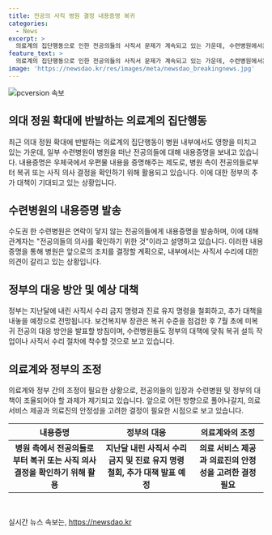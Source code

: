```yaml
---
title: 전공의 사직 병원 결정 내용증명 복귀
categories:
  - News
excerpt: >
  의료계의 집단행동으로 인한 전공의들의 사직서 문제가 계속되고 있는 가운데, 수련병원에서는 사직서를 제출하지 않는 전공의들에 대한 내용증명을 보내고 있음이 확인되었다. 이에 정부는 사직서 수리 금지 명령과 진료 유지 명령을 철회한 지 한 달이 지났으나 병원과 전공의들은 아직 움직임을 보이지 않고 있는 상황이다. 보건복지부 장관은 추가 대책 발표를 예고하여, 이에 따라 수련병원들은 전공의들에 대한 복귀 설득 작업이나 사직서 수리 절차에 착수할 것으로 보인다. 
feature_text: >
  의료계의 집단행동으로 인한 전공의들의 사직서 문제가 계속되고 있는 가운데, 수련병원에서는 사직서를 제출하지 않는 전공의들에 대한 내용증명을 보내고 있음이 확인되었다. 이에 정부는 사직서 수리 금지 명령과 진료 유지 명령을 철회한 지 한 달이 지났으나 병원과 전공의들은 아직 움직임을 보이지 않고 있는 상황이다. 보건복지부 장관은 추가 대책 발표를 예고하여, 이에 따라 수련병원들은 전공의들에 대한 복귀 설득 작업이나 사직서 수리 절차에 착수할 것으로 보인다. 
image: 'https://newsdao.kr/res/images/meta/newsdao_breakingnews.jpg'
---
```


<p><img src="https://newsdao.kr/res/images/meta/newsdao_breakingnews.jpg" alt="pcversion 속보" /></p>

<h2 data-ke-size="size26">의대 정원 확대에 반발하는 의료계의 집단행동</h2>

<p data-ke-size="size16">최근 의대 정원 확대에 반발하는 의료계의 집단행동이 병원 내부에서도 영향을 미치고 있는 가운데, 일부 수련병원이 병원을 떠난 전공의들에 대해 내용증명을 보내고 있습니다. 내용증명은 우체국에서 우편물 내용을 증명해주는 제도로, 병원 측이 전공의들로부터 복귀 또는 사직 의사 결정을 확인하기 위해 활용되고 있습니다. 이에 대한 정부의 추가 대책이 기대되고 있는 상황입니다.</p>

<h2 data-ke-size="size26">수련병원의 내용증명 발송</h2>

<p data-ke-size="size16">수도권 한 수련병원은 연락이 닿지 않는 전공의들에게 내용증명을 발송하며, 이에 대해 관계자는 "전공의들의 의사를 확인하기 위한 것"이라고 설명하고 있습니다. 이러한 내용증명을 통해 병원은 앞으로의 조치를 결정할 계획으로, 내부에서는 사직서 수리에 대한 의견이 갈리고 있는 상황입니다.</p>

<h2 data-ke-size="size26">정부의 대응 방안 및 예상 대책</h2>

<p data-ke-size="size16">정부는 지난달에 내린 사직서 수리 금지 명령과 진료 유지 명령을 철회하고, 추가 대책을 내놓을 예정으로 전망됩니다. 보건복지부 장관은 복귀 수준을 점검한 후 7월 초에 미복귀 전공의 대응 방안을 발표할 방침이며, 수련병원들도 정부의 대책에 맞춰 복귀 설득 작업이나 사직서 수리 절차에 착수할 것으로 보고 있습니다.</p>

<h2 data-ke-size="size26">의료계와 정부의 조정</h2>

<p data-ke-size="size16">의료계와 정부 간의 조정이 필요한 상황으로, 전공의들의 입장과 수련병원 및 정부의 대책이 조율되어야 할 과제가 제기되고 있습니다. 앞으로 어떤 방향으로 풀어나갈지, 의료 서비스 제공과 의료진의 안정성을 고려한 결정이 필요한 시점으로 보고 있습니다.</p>

<table>
    <thead>
        <tr>
            <th><b>내용증명</b></th>
            <th><b>정부의 대응</b></th>
            <th><b>의료계와의 조정</b></th>
        </tr>
    </thead>
    <tbody>
        <tr>
            <td style="text-align: center; height: 17px;"><b>병원 측에서 전공의들로부터 복귀 또는 사직 의사 결정을 확인하기 위해 활용</b></td>
            <td style="text-align: center; height: 17px;"><b>지난달 내린 사직서 수리 금지 및 진료 유지 명령 철회, 추가 대책 발표 예정</b></td>
            <td style="text-align: center; height: 17px;"><b>의료 서비스 제공과 의료진의 안정성을 고려한 결정 필요</b></td>
        </tr>
    </tbody>
</table>

<p data-ke-size="size16">&nbsp;</p>
실시간 뉴스 속보는, <a href="https://newsdao.kr" rel="dofollow">https://newsdao.kr</a>


